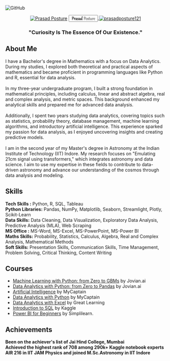 ![GitHub](https://user-images.githubusercontent.com/95558446/223696873-15982f95-385e-4f58-b8ce-f7a0ccc43664.png)
<div align='center'>
<a href="https://www.linkedin.com/in/prasad-posture-6a3a77215/" target="blank"><img align="center" src="https://img.shields.io/badge/-Prasad Posture-blue?style=flat-square&logo=Linkedin&logoColor=white&link=https://www.linkedin.com/in/prasad-posture-6a3a77215/" alt="Prasad Posture" height="20" width="100" /></a>
 
<a href="https://prasadposture.streamlit.app/">
            <img align="center" src="https://raw.githubusercontent.com/prasadposture/prasadposture/main/LOGO%202.png" alt="Portfolio Website" 
            style="width:90px;height:19px;border: 1px solid gray; border-radius: 2px;">
        </a>
<a href="https://www.kaggle.com/prasadposture121" target="blank"><img align="center" src="https://img.shields.io/badge/-prasadposture121-blue?style=flat-square&logo=Kaggle&logoColor=white&link=https://www.kaggle.com/prasadposture121" alt="prasadposture121" height="20" width="100" /></a>
</div>
<h3 align="center">"Curiosity Is The Essence Of Our Existence."</h3>
<h2 > About Me </h2>
I have a Bachelor's degree in Mathematics with a focus on Data Analytics. During my studies, I explored both theoretical and practical aspects of mathematics and became proficient in programming languages like Python and R, essential for data analysis.
<br><br>
In my three-year undergraduate program, I built a strong foundation in mathematical principles, including calculus, linear and abstract algebra, real and complex analysis, and metric spaces. This background enhanced my analytical skills and prepared me for advanced data analysis.
<br><br>
Additionally, I spent two years studying data analytics, covering topics such as statistics, probability theory, database management, machine learning algorithms, and introductory artificial intelligence. This experience sparked my passion for data analysis, as I enjoyed uncovering insights and creating predictive models.
<br><br>
I am in the second year of my Master's degree in Astronomy at the Indian Institute of Technology (IIT) Indore. My research focuses on "Emulating 21cm signal using transformers," which integrates astronomy and data science. I aim to use my expertise in these fields to contribute to data-driven astronomy and advance our understanding of the cosmos through data analysis and modeling.
<br>
<h2> Skills </h2>
<b>Tech Skills :</b> Python, R, SQL, Tableau<br>
<b>Python Libraries:</b> Pandas, NumPy, Matplotlib, Seaborn, Streamlight, Plotly, Scikit-Learn<br>
<b>Data Skills:</b> Data Cleaning, Data Visualization, Exploratory Data Analysis, Predictive Analysis (MLA), Web Scraping <br>
<b>MS Office :</b> MS-Word, MS-Excel, MS-PowerPoint, MS-Power BI<br>
<b>Maths Skills:</b> Probability, Statistics, Calculus, Algebra, Real and Complex Analysis, Mathematical Methods<br>
<b>Soft Skills:</b> Presentation Skills, Communication Skills, Time Management, Problem Solving, Critical Thinking, Content Writing
<br>
<h2> Courses </h2>

* [Machine Learning with Python: from Zero to GBMs](https://jovian.com/certificate/MFQTQMJYGI) by Jovian.ai
* [Data Analytics with Python: from Zero to Pandas](https://jovian.com/certificate/MFQTOOJVGI) by Jovian.ai
* [Artificial Intelligence](https://drive.google.com/file/d/1oe2VOHz4Jp9FrKoiiKCtJPQqB9U8uOWm/view) by MyCaptain
* [Data Analytics with Python](https://drive.google.com/file/d/1l6aKdzuxLXTd1IvpoQirhfJGbWHhMh4Y/view) by MyCaptain
* [Data Analytics with Excel](https://drive.google.com/file/d/1W5hc0f0CWodbbIwdvwBfiBR3Cwu__-QY/view) by Great Learning
* [Introduction to SQL](https://www.kaggle.com/learn/certification/prasadposture121/intro-to-sql) by Kaggle
* [Power BI for Beginners](https://drive.google.com/file/d/1OeJaKndjOAfAvBMx4nM_MGYrwjb9yTKq/view) by Simplilearn.

<h2> Achievements </h2>
<b> Been on the achiever's list of Jai Hind College, Mumbai<br>
Achieved the highest rank of 708 among 290k+ Kaggle notebook experts<br>
AIR 216 in IIT JAM Physics and joined M.Sc.Astronomy in IIT Indore</b>

